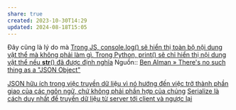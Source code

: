 ```yaml
---
share: true
created: 2023-10-30T14:29
updated: 2024-08-18T15:05
---
```

Đây cũng là lý do mà [Trong JS, console.log() sẽ hiển thị toàn bộ nội dung vật thể mà không phải làm gì. Trong Python, print() sẽ chỉ hiển thị nội dung vật thể nếu __str__() đã được định nghĩa](../../../../../%E2%9C%8D%EF%B8%8FL%E1%BA%ADp%20tr%C3%ACnh/Ng%C3%B4n%20ng%E1%BB%AF/Ng%C3%B4n%20ng%E1%BB%AF%20l%E1%BA%ADp%20tr%C3%ACnh/JavaScript%20v%C3%A0%20Python/Kh%C3%A1c%20bi%E1%BB%87t%20gi%E1%BB%AFa%20JS%20v%C3%A0%20Python/V%E1%BB%81%20m%E1%BA%B7t%20k%E1%BB%B9%20thu%E1%BA%ADt/Trong%20JS,%20console.log()%20s%E1%BA%BD%20hi%E1%BB%83n%20th%E1%BB%8B%20to%C3%A0n%20b%E1%BB%99%20n%E1%BB%99i%20dung%20v%E1%BA%ADt%20th%E1%BB%83%20m%C3%A0%20kh%C3%B4ng%20ph%E1%BA%A3i%20l%C3%A0m%20g%C3%AC.%20Trong%20Python,%20print()%20s%E1%BA%BD%20ch%E1%BB%89%20hi%E1%BB%83n%20th%E1%BB%8B%20n%E1%BB%99i%20dung%20v%E1%BA%ADt%20th%E1%BB%83%20n%E1%BA%BFu%20__str__()%20%C4%91%C3%A3%20%C4%91%C6%B0%E1%BB%A3c%20%C4%91%E1%BB%8Bnh%20ngh%C4%A9a.md)
Nguồn:: [Ben Alman » There's no such thing as a "JSON Object"](https://benalman.com/news/2010/03/theres-no-such-thing-as-a-json/)

[JSON hữu ích trong việc truyền dữ liệu vì nó hướng đến việc trở thành phần giao của các ngôn ngữ, chứ không phải phần hợp của chúng](./JSON%20h%E1%BB%AFu%20%C3%ADch%20trong%20vi%E1%BB%87c%20truy%E1%BB%81n%20d%E1%BB%AF%20li%E1%BB%87u%20v%C3%AC%20n%C3%B3%20h%C6%B0%E1%BB%9Bng%20%C4%91%E1%BA%BFn%20vi%E1%BB%87c%20tr%E1%BB%9F%20th%C3%A0nh%20ph%E1%BA%A7n%20giao%20c%E1%BB%A7a%20c%C3%A1c%20ng%C3%B4n%20ng%E1%BB%AF,%20ch%E1%BB%A9%20kh%C3%B4ng%20ph%E1%BA%A3i%20ph%E1%BA%A7n%20h%E1%BB%A3p%20c%E1%BB%A7a%20ch%C3%BAng.md)
[Serialize là cách duy nhất để truyền dữ liệu từ server tới client và ngược lại](../../../../../%E2%9C%8D%EF%B8%8FL%E1%BA%ADp%20tr%C3%ACnh/Web/Framework/Route,%20handler/Serialize%20l%C3%A0%20c%C3%A1ch%20duy%20nh%E1%BA%A5t%20%C4%91%E1%BB%83%20truy%E1%BB%81n%20d%E1%BB%AF%20li%E1%BB%87u%20t%E1%BB%AB%20server%20t%E1%BB%9Bi%20client%20v%C3%A0%20ng%C6%B0%E1%BB%A3c%20l%E1%BA%A1i.md)